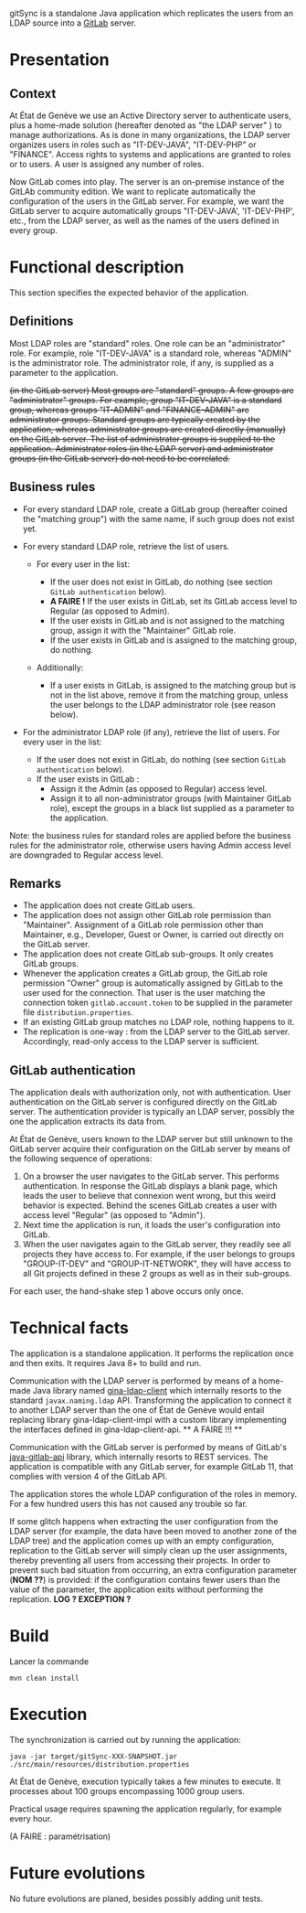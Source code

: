 gitSync is a standalone Java application which replicates the users from an LDAP source into a
[GitLab](https://about.gitlab.com) server.

# Presentation

## Context

At État de Genève we use an Active Directory server to authenticate users, plus a home-made solution
(hereafter denoted as "the LDAP server" ) to manage authorizations.
As is done in many organizations, the LDAP server organizes users in roles such
as "IT-DEV-JAVA", "IT-DEV-PHP" or "FINANCE".
Access rights to systems and applications are granted to roles or to users.
A user is assigned any number of roles.

Now GitLab comes into play.
The server is an on-premise instance of the GitLAb community edition.
We want to replicate automatically the configuration of the users in the GitLab server.
For example, we want the GitLab server to acquire automatically groups "IT-DEV-JAVA', 'IT-DEV-PHP', etc.,
from the LDAP server, as well as the names of the users defined in every group. 

# Functional description

This section specifies the expected behavior of the application.

## Definitions

Most LDAP roles are "standard" roles. One role can be an "administrator" role.
For example, role "IT-DEV-JAVA" is a standard role, whereas "ADMIN" is the administrator role.
The administrator role, if any, is supplied as a parameter to the application.

~~(in the GitLab server) Most groups are "standard" groups. A few groups are "administrator" groups.
For example, group "IT-DEV-JAVA" is a standard group, whereas groups "IT-ADMIN" and "FINANCE-ADMIN" are administrator
groups.
Standard groups are typically created by the application, whereas administrator groups are created directly
(manually) on the GitLab server.
The list of administrator groups is supplied to the application.
Administrator roles (in the LDAP server) and administrator groups (in the GitLab server) do not need to be correlated.~~

## Business rules

* For every standard LDAP role, create a GitLab group (hereafter coined the "matching group") with the same name, 
if such group does not exist yet.
 
* For every standard LDAP role, retrieve the list of users. 
  * For every user in the list:
    * If the user does not exist in GitLab, do nothing (see section ``GitLab authentication`` below).
    * **A FAIRE !** If the user exists in GitLab, set its GitLab access level to Regular (as opposed to Admin).
    * If the user exists in GitLab and is not assigned to the matching group, 
      assign it with the "Maintainer" GitLab role.
    * If the user exists in GitLab and is assigned to the matching group, do nothing.

  * Additionally:  
    * If a user exists in GitLab, is assigned to the matching group but is not in the list above, remove it from
      the matching group, unless the user belongs to the LDAP administrator role (see reason below).
  
* For the administrator LDAP role (if any), retrieve the list of users. For every user in the list:
  * If the user does not exist in GitLab, do nothing (see section ``GitLab authentication`` below).
  * If the user exists in GitLab :
    * Assign it the Admin (as opposed to Regular) access level.
    * Assign it to all non-administrator groups (with Maintainer GitLab role), except the groups in a black list
      supplied as a parameter to the application.

Note: the business rules for standard roles are applied before the business rules for the administrator role,
otherwise users having Admin access level are downgraded to Regular access level.

## Remarks

* The application does not create GitLab users.
* The application does not assign other GitLab role permission than "Maintainer".
  Assignment of a GitLab role permission other than Maintainer, e.g., Developer, Guest or Owner, is carried out
  directly on the GitLab server. 
* The application does not create GitLab sub-groups. It only creates GitLab groups.
* Whenever the application creates a GitLab group, the GitLab role permission "Owner" group is automatically
  assigned by GitLab to the user used for the connection.
  That user is the user matching the connection token ``gitlab.account.token`` to be supplied in the
  parameter file ``distribution.properties``.
* If an existing GitLab group matches no LDAP role, nothing happens to it.
* The replication is one-way : from the LDAP server to the GitLab server. Accordingly, read-only access
  to the LDAP server is sufficient. 

## GitLab authentication

The application deals with authorization only, not with authentication.
User authentication on the GitLab server is configured directly on the GitLab server. 
The authentication provider is typically an LDAP server, possibly the one the application extracts its data from. 

At État de Genève, users known to the LDAP server but still unknown to the GitLab server acquire their
configuration on the GitLab server by means of the following sequence of operations:
1. On a browser the user navigates to the GitLab server.
   This performs authentication.
   In response the GitLab displays a blank page, which leads the user to believe that connexion went wrong, but
   this weird behavior is expected.
   Behind the scenes GitLab creates a user with access level "Regular" (as opposed to "Admin").
1. Next time the application is run, it loads the user's configuration into GitLab.
1. When the user navigates again to the GitLab server, they readily see all projects they have access to.
   For example, if the user belongs to groups "GROUP-IT-DEV" and "GROUP-IT-NETWORK", they will have access
   to all Git projects defined in these 2 groups as well as in their sub-groups. 

For each user, the hand-shake step 1 above occurs only once. 

# Technical facts

The application is a standalone application. It performs the replication once and then exits.
It requires Java 8+ to build and run.

Communication with the LDAP server is performed by means of a home-made Java library named
[gina-ldap-client](https://github.com/republique-et-canton-de-geneve/gina-ldap-client)
which internally resorts to the standard `javax.naming.ldap` API.
Transforming the application to connect it to another LDAP server than the one of État de Genève would entail
replacing library gina-ldap-client-impl with a custom library implementing the interfaces defined
in gina-ldap-client-api.
** A FAIRE !!! **

Communication with the GitLab server is performed by means of GitLab's
[java-gitlab-api](https://mvnrepository.com/artifact/org.gitlab/java-gitlab-api)
library, which internally resorts to REST services. 
The application is compatible with any GitLab server, for example GitLab 11, that complies with version 4 of the
GitLab API.

The application stores the whole LDAP configuration of the roles in memory. For a few hundred users this has not
caused any trouble so far.

If some glitch happens when extracting the user configuration from the LDAP server (for example, the data have
been moved to another zone of the LDAP tree) and the application comes up with an empty configuration, replication
to the GitLab server will simply clean up the user assignments, thereby preventing all users from
accessing their projects.
In order to prevent such bad situation from occurring, an extra configuration parameter (**NOM ??**) is provided: 
if the configuration contains fewer users than the value of the parameter, the application exits without performing
the replication. **LOG ? EXCEPTION ?**

# Build

Lancer la commande

``mvn clean install``

# Execution

The synchronization is carried out by running the application:

``
java -jar target/gitSync-XXX-SNAPSHOT.jar ./src/main/resources/distribution.properties
``

At État de Genève, execution typically takes a few minutes to execute. It processes
about 100 groups encompassing 1000 group users.

Practical usage requires spawning the application regularly, for example every hour.

(A FAIRE : paramétrisation)

# Future evolutions

No future evolutions are planed, besides possibly adding unit tests.
